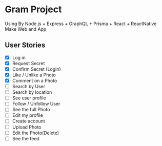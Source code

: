 # Gram Project

Using By Node.js + Express + GraphQL + Prisma + React + ReactNative Make Web and App

## User Stories

- [x] Log in
- [x] Request Secret
- [x] Confirm Secret (Login)
- [x] Like / Unlike a Photo
- [x] Comment on a Photo
- [ ] Search by User
- [ ] Search by location
- [ ] See user profile
- [ ] Follow / Unfollow User
- [ ] See the full Photo
- [ ] Edit my profile
- [ ] Create account
- [ ] Upload Photo
- [ ] Edit the Photo(Delete)
- [ ] See the feed
